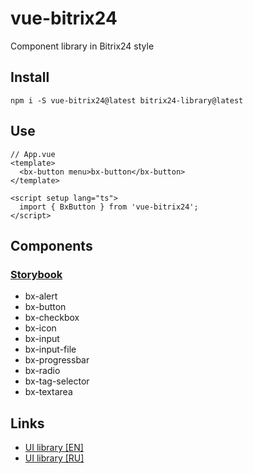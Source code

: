 # vue-bitrix24

Component library in Bitrix24 style

## Install

```nodejs
npm i -S vue-bitrix24@latest bitrix24-library@latest
```

## Use

```vue
// App.vue
<template>
  <bx-button menu>bx-button</bx-button>
</template>

<script setup lang="ts">
  import { BxButton } from 'vue-bitrix24';
</script>
```

## Components

### [Storybook](https://vdistortion.github.io/ui-bitrix24/vue)

- bx-alert
- bx-button
- bx-checkbox
- bx-icon
- bx-input
- bx-input-file
- bx-progressbar
- bx-radio
- bx-tag-selector
- bx-textarea

## Links

- [UI library [EN]](https://training.bitrix24.com/api_d7/bitrix/ui/index.php)
- [UI library [RU]](https://dev.1c-bitrix.ru/api_d7/bitrix/ui/index.php)
